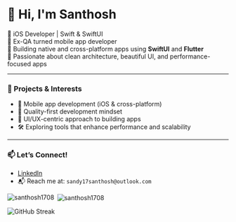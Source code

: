 # 👋 Hi, I'm Santhosh

🔹 iOS Developer | Swift & SwiftUI  
🔹 Ex-QA turned mobile app developer  
🔹 Building native and cross-platform apps using **SwiftUI** and **Flutter**  
🔹 Passionate about clean architecture, beautiful UI, and performance-focused apps  

---

### 💼 Projects & Interests
- 📱 Mobile app development (iOS & cross-platform)  
- 🧪 Quality-first development mindset  
- 🎨 UI/UX-centric approach to building apps  
- 🛠 Exploring tools that enhance performance and scalability  

---

### 📫 Let’s Connect!
- [LinkedIn](https://linkedin.com/in/santhosh-venketraman-3b2b31184/)  
- 📬 Reach me at: `sandy17santhosh@outlook.com`


<p><img align="left" src="https://github-readme-stats.vercel.app/api/top-langs?username=santhosh1708&show_icons=true&locale=en&layout=compact" alt="santhosh1708" /></p>

<p>&nbsp;<img align="center" src="https://github-readme-stats.vercel.app/api?username=santhosh1708&show_icons=true&locale=en" alt="santhosh1708" /></p>

![GitHub Streak](https://github-readme-streak-stats.herokuapp.com/?user=santhosh1708&theme=default)


<!--
**santhosh1708/santhosh1708** is a ✨ _special_ ✨ repository because its `README.md` (this file) appears on your GitHub profile.

Here are some ideas to get you started:

- 🔭 I’m currently working on ...
- 🌱 I’m currently learning ...
- 👯 I’m looking to collaborate on ...
- 🤔 I’m looking for help with ...
- 💬 Ask me about ...
- 📫 How to reach me: ...
- 😄 Pronouns: ...
- ⚡ Fun fact: ...
-->
